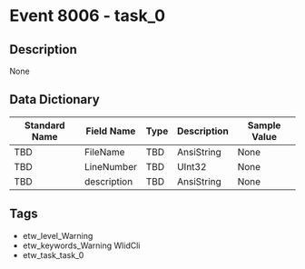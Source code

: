 # Event 8006 - task_0

## Description
None

## Data Dictionary
|Standard Name|Field Name|Type|Description|Sample Value|
|---|---|---|---|---|
|TBD|FileName|TBD|AnsiString|None|None|
|TBD|LineNumber|TBD|UInt32|None|None|
|TBD|description|TBD|AnsiString|None|None|

## Tags
* etw_level_Warning
* etw_keywords_Warning WlidCli
* etw_task_task_0